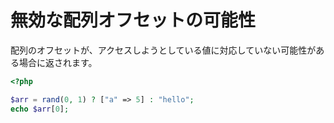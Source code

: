 # 無効な配列オフセットの可能性

配列のオフセットが、アクセスしようとしている値に対応していない可能性がある場合に返されます。

```php
<?php

$arr = rand(0, 1) ? ["a" => 5] : "hello";
echo $arr[0];
```

